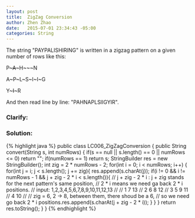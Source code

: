 ```yaml
---
layout: post
title:  ZigZag Conversion
author: Zhen Zhao
date:   2015-07-01 23:34:43 -05:00
categories: String
---
```

The string "PAYPALISHIRING" is written in a zigzag pattern on a given number of rows like this:

P~~~A~~~H~~~N

A~P~L~S~I~I~G

Y~~~I~~~R

And then read line by line: "PAHNAPLSIIGYIR".

### Clarify:

### Solution:
{% highlight java %}
public class LC006_ZigZagConversion {
    public String convert(String s, int numRows) {
        if(s == null || s.length() == 0 || numRows <= 0)
            return "";
        if(numRows == 1)
            return s;
        StringBuilder res = new StringBuilder();
        int zig = 2 * numRows - 2;
        for(int i = 0; i < numRows; i++) {
            for(int j = i; j < s.length(); j += zig){
                res.append(s.charAt(j));
                if(i != 0 && i != numRows - 1 && j + zig - 2 * i < s.length()){
                    // j + zig - 2 * i : j + zig stands for the next pattern's same position, 
                    // 2 * i means we need ga back  2 * i positions.
                    //  input: 1,2,3,4,5,6,7,8,9,10,11,12,13
                    //
                    //  1           7           13
                    //  2       6   8       12
                    //  3   5       9   11
                    //  4           10
                    //
                    //  zig = 6, 2 -> 8,  between them, there shoud be a 6, 
                    // so we need go back 2 * i positions.res.append(s.charAt(j + zig - 2 * i));
                }
            }
        }
        return res.toString();
    }
}
{% endhighlight %}